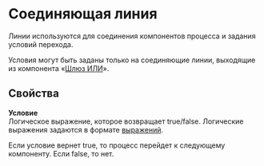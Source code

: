 # Соединяющая линия

Линии используются для соединения компонентов процесса и задания условий перехода.

Условия могут быть заданы только на соединяющие линии, выходящие из компонента «[Шлюз ИЛИ](gateway-or.md)».

## Свойства

**Условие**  \
Логическое выражение, которое возвращает true/false. Логические выражения задаются в формате [выражений](../expressions.md).

Если условие вернет true, то процесс перейдет к следующему компоненту. Если false, то нет.
